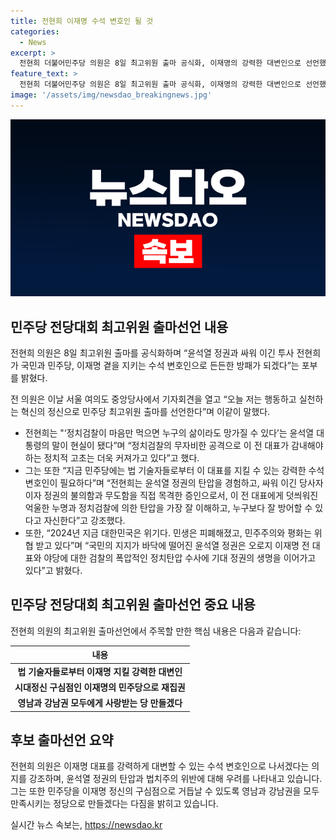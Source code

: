 ```yaml
---
title: 전현희 이재명 수석 변호인 될 것
categories:
  - News
excerpt: >
  전현희 더불어민주당 의원은 8일 최고위원 출마 공식화, 이재명의 강력한 대변인으로 선언했다. 윤석열 정권과의 대결 경험을 강조하며, 이재명 지지와 민주당 재집권 포부를 밝히고, 이재명의 민주당으로 외연을 확장하겠다는 다짐을 전했다. 또한 법 기술자로부터 이 대표를 지킬 수 있는 강력한 수석 변호인으로 필요하다며 자신감을 드러냈고, 2024년 대한민국의 위기를 지적하며 국민과 함께 정권 탈환의 선봉장이 되겠다고 다짐했다.
feature_text: >
  전현희 더불어민주당 의원은 8일 최고위원 출마 공식화, 이재명의 강력한 대변인으로 선언했다. 윤석열 정권과의 대결 경험을 강조하며, 이재명 지지와 민주당 재집권 포부를 밝히고, 이재명의 민주당으로 외연을 확장하겠다는 다짐을 전했다. 또한 법 기술자로부터 이 대표를 지킬 수 있는 강력한 수석 변호인으로 필요하다며 자신감을 드러냈고, 2024년 대한민국의 위기를 지적하며 국민과 함께 정권 탈환의 선봉장이 되겠다고 다짐했다.
image: '/assets/img/newsdao_breakingnews.jpg'
---
```


<p><img src="/assets/img/newsdao_breakingnews.jpg" alt="pcversion 속보" /></p>

<h2 data-ke-size="size26">민주당 전당대회 최고위원 출마선언 내용</h2>

<p>전현희 의원은 8일 최고위원 출마를 공식화하며 “윤석열 정권과 싸워 이긴 투사 전현희가 국민과 민주당, 이재명 곁을 지키는 수석 변호인으로 든든한 방패가 되겠다”는 포부를 밝혔다.</p>

<p data-ke-size="size16">전 의원은 이날 서울 여의도 중앙당사에서 기자회견을 열고 “오늘 저는 행동하고 실천하는 혁신의 정신으로 민주당 최고위원 출마를 선언한다”며 이같이 말했다.</p>

<ul>
  <li>전현희는 "‘정치검찰이 마음만 먹으면 누구의 삶이라도 망가질 수 있다’는 윤석열 대통령의 말이 현실이 됐다”며 “정치검찰의 무자비한 공격으로 이 전 대표가 감내해야 하는 정치적 고초는 더욱 커져가고 있다”고 했다.</li>
  <li>그는 또한 “지금 민주당에는 법 기술자들로부터 이 대표를 지킬 수 있는 강력한 수석 변호인이 필요하다”며 “전현희는 윤석열 정권의 탄압을 경험하고, 싸워 이긴 당사자이자 정권의 불의함과 무도함을 직접 목격한 증인으로서, 이 전 대표에게 덧씌워진 억울한 누명과 정치검찰에 의한 탄압을 가장 잘 이해하고, 누구보다 잘 방어할 수 있다고 자신한다”고 강조했다.</li>
  <li>또한, “2024년 지금 대한민국은 위기다. 민생은 피폐해졌고, 민주주의와 평화는 위협 받고 있다”며 “국민의 지지가 바닥에 떨어진 윤석열 정권은 오로지 이재명 전 대표와 야당에 대한 검찰의 폭압적인 정치탄압 수사에 기대 정권의 생명을 이어가고 있다”고 밝혔다.</li>
</ul>

<h2 data-ke-size="size26">민주당 전당대회 최고위원 출마선언 중요 내용</h2>

<p data-ke-size="size16">전현희 의원의 최고위원 출마선언에서 주목할 만한 핵심 내용은 다음과 같습니다:</p>

<table>
<thead>
<tr>
<th style="text-align: center;">내용</th>
</tr>
</thead>
<tbody>
<tr>
<td style="text-align: center; height: 17px;"><b>법 기술자들로부터 이재명 지킬 강력한 대변인</b></td>
</tr>
<tr>
<td style="text-align: center; height: 17px;"><b>시대정신 구심점인 이재명의 민주당으로 재집권</b></td>
</tr>
<tr>
<td style="text-align: center; height: 17px;"><b>영남과 강남권 모두에게 사랑받는 당 만들겠다</b></td>
</tr>
</tbody>
</table>

<h2 data-ke-size="size26">후보 출마선언 요약</h2>

<p data-ke-size="size16">전현희 의원은 이재명 대표를 강력하게 대변할 수 있는 수석 변호인으로 나서겠다는 의지를 강조하며, 윤석열 정권의 탄압과 법치주의 위반에 대해 우려를 나타내고 있습니다. 그는 또한 민주당을 이재명 정신의 구심점으로 거듭날 수 있도록 영남과 강남권을 모두 만족시키는 정당으로 만들겠다는 다짐을 밝히고 있습니다.</p>
실시간 뉴스 속보는, <a href="https://newsdao.kr" rel="dofollow">https://newsdao.kr</a>


